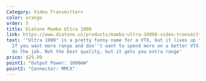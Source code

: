 ```yaml
---
Category: Video Transmitters
color: orange
order: 5
title: Diatone Mamba Ultra 1000
link: https://www.diatone.us/products/mamba-ultra-10000-video-transmitter-m3
text: '"Ultra 1000" is a pretty funny name for a VTX, but it lives up to it.
  If you want more range and don''t want to spend more on a better VTX, it will
  do the job. Not the best quality, but it gets you extra range'
price: $29.99
point1: "Output Power: 1000mW"
point2: "Connector: MMCX"
---
```

